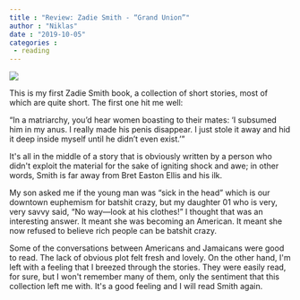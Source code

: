 ```yaml
---
title : "Review: Zadie Smith - “Grand Union”"
author : "Niklas"
date : "2019-10-05"
categories : 
 - reading
---
```


![](https://niklasblog.com/wp-content/9780525558996_fd44d.jpg)

This is my first Zadie Smith book, a collection of short stories, most of which are quite short. The first one hit me well:

“In a matriarchy, you’d hear women boasting to their mates: ‘I subsumed him in my anus. I really made his penis disappear. I just stole it away and hid it deep inside myself until he didn’t even exist.’”

It's all in the middle of a story that is obviously written by a person who didn't exploit the material for the sake of igniting shock and awe; in other words, Smith is far away from Bret Easton Ellis and his ilk.

My son asked me if the young man was “sick in the head” which is our downtown euphemism for batshit crazy, but my daughter 01 who is very, very savvy said, “No way—look at his clothes!” I thought that was an interesting answer. It meant she was becoming an American. It meant she now refused to believe rich people can be batshit crazy.

Some of the conversations between Americans and Jamaicans were good to read. The lack of obvious plot felt fresh and lovely. On the other hand, I'm left with a feeling that I breezed through the stories. They were easily read, for sure, but I won't remember many of them, only the sentiment that this collection left me with. It's a good feeling and I will read Smith again.
